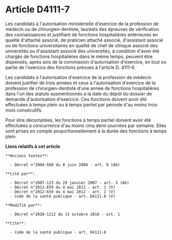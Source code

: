 # Article D4111-7

Les candidats à l'autorisation ministérielle d'exercice de la profession de médecin ou de chirurgien-dentiste, lauréats des
épreuves de vérification des connaissances et justifiant de fonctions hospitalières antérieures en qualité d'attaché associé,
de praticien attaché associé, d'assistant associé ou de fonctions universitaires en qualité de chef de clinique associé des
universités ou d'assistant associé des universités, à condition d'avoir été chargés de fonctions hospitalières dans le même
temps, peuvent être dispensés, après avis de la commission d'autorisation d'exercice, en tout ou partie de l'exercice des
fonctions prévues à l'article D. 4111-6. 

Les candidats à l'autorisation d'exercice de la profession de médecin doivent justifier de trois années et ceux à
l'autorisation d'exercice de la profession de chirurgien-dentiste d'une année de fonctions hospitalières dans l'un des
statuts susmentionnés à la date du dépôt du dossier de demande d'autorisation d'exercice. Ces fonctions doivent avoir été
effectuées à temps plein ou à temps partiel par période d'au moins trois mois consécutifs. 

Pour être décomptées, les fonctions à temps partiel doivent avoir été effectuées à concurrence d'au moins cinq demi-journées
par semaine. Elles sont prises en compte proportionnellement à la durée des fonctions à temps plein.

**Liens relatifs à cet article**

	**Anciens textes**:

	  - Décret n°2004-508 du 8 juin 2004 - art. 9 (Ab)

	**Cité par**:

	  - Décret n°2007-123 du 29 janvier 2007 - art. 3 (Ab)
	  - Décret n°2012-659 du 4 mai 2012 - art. 1 (V)
	  - Décret n°2012-659 du 4 mai 2012 - art. 2 (V)
	  - Code de la santé publique - art. D4111-8 (V)

	**Modifié par**:

	  - Décret n°2010-1212 du 13 octobre 2010 - art. 1

	**Cite**:

	  - Code de la santé publique - art. D4111-6
